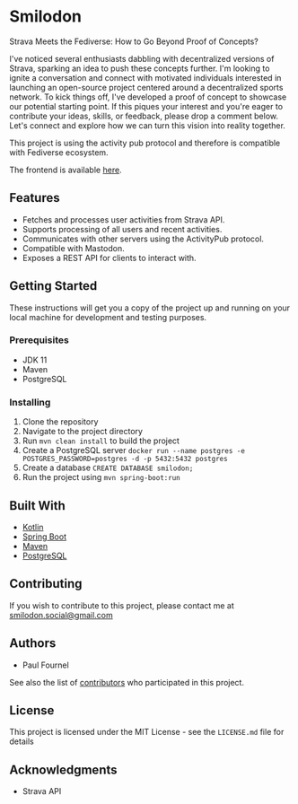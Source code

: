 # Smilodon

Strava Meets the Fediverse: How to Go Beyond Proof of Concepts?

I've noticed several enthusiasts dabbling with decentralized versions of Strava, sparking an idea to push these concepts further. I'm looking to ignite a conversation and connect with motivated individuals interested in launching an open-source project centered around a decentralized sports network. To kick things off, I've developed a proof of concept to showcase our potential starting point. If this piques your interest and you're eager to contribute your ideas, skills, or feedback, please drop a comment below. Let's connect and explore how we can turn this vision into reality together.

This project is using the activity pub protocol and therefore is compatible with Fediverse ecosystem.

The frontend is available [here](https://github.com/paulfournel/smilodon-frontend).

## Features

- Fetches and processes user activities from Strava API.
- Supports processing of all users and recent activities.
- Communicates with other servers using the ActivityPub protocol.
- Compatible with Mastodon.
- Exposes a REST API for clients to interact with.

## Getting Started

These instructions will get you a copy of the project up and running on your local machine for development and testing purposes.

### Prerequisites

- JDK 11
- Maven
- PostgreSQL

### Installing

1. Clone the repository
2. Navigate to the project directory
3. Run `mvn clean install` to build the project
4. Create a PostgreSQL server `docker run --name postgres -e POSTGRES_PASSWORD=postgres -d -p 5432:5432 postgres`
5. Create a database `CREATE DATABASE smilodon;`
6. Run the project using `mvn spring-boot:run`

## Built With

- [Kotlin](https://kotlinlang.org/)
- [Spring Boot](https://spring.io/projects/spring-boot)
- [Maven](https://maven.apache.org/)
- [PostgreSQL](https://www.postgresql.org/)

## Contributing

If you wish to contribute to this project, please contact me at smilodon.social@gmail.com

## Authors

- Paul Fournel

See also the list of [contributors](https://github.com/paulfournel/smilodon/contributors) who participated in this project.

## License

This project is licensed under the MIT License - see the `LICENSE.md` file for details

## Acknowledgments

- Strava API
